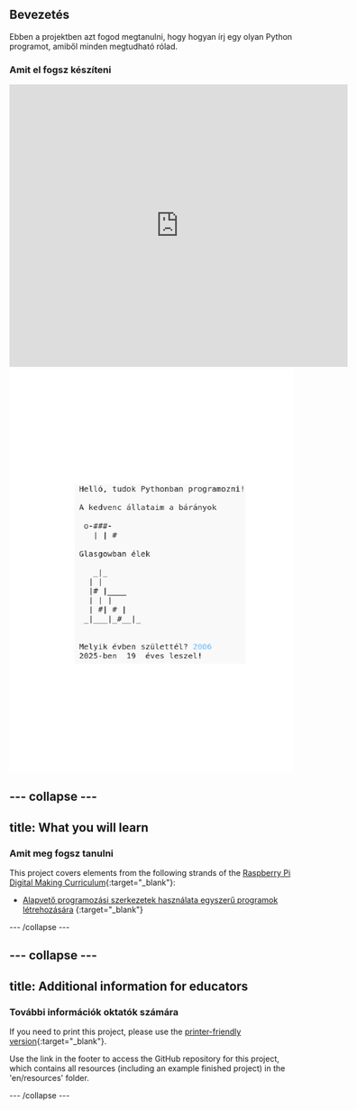 ## Bevezetés

Ebben a projektben azt fogod megtanulni, hogy hogyan írj egy olyan Python programot, amiből minden megtudható rólad.

### Amit el fogsz készíteni

<div class="trinket">
  <iframe src="https://trinket.io/embed/python/a1f663ae0d?outputOnly=true&start=result" width="600" height="500" frameborder="0" marginwidth="0" marginheight="0" allowfullscreen>
  </iframe>
  <img src="images/me-final.png">
</div>

## \--- collapse \---

## title: What you will learn

### Amit meg fogsz tanulni

This project covers elements from the following strands of the [Raspberry Pi Digital Making Curriculum](https://rpf.io/curriculum){:target="_blank"}:

+ [Alapvető programozási szerkezetek használata egyszerű programok létrehozására](https://www.raspberrypi.org/curriculum/programming/creator) {:target="_blank"}

\--- /collapse \---

## \--- collapse \---

## title: Additional information for educators

### További információk oktatók számára

If you need to print this project, please use the [printer-friendly version](https://projects.raspberrypi.org/en/projects/about-me/print){:target="_blank"}.

Use the link in the footer to access the GitHub repository for this project, which contains all resources (including an example finished project) in the 'en/resources' folder.

\--- /collapse \---